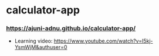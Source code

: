 # calculator-app
### https://ajuni-adnu.github.io/calculator-app/
- Learning video: https://www.youtube.com/watch?v=I5kj-YsmWjM&authuser=0
